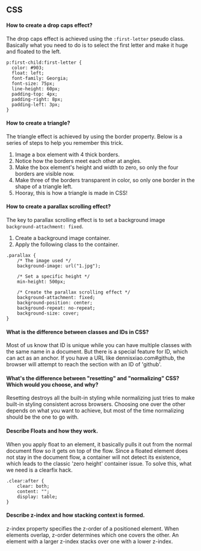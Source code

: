 ## CSS

#### How to create a drop caps effect?

The drop caps effect is achieved using the `:first-letter` pseudo class. Basically what you need to do is to select the first letter and make it huge and floated to the left.

```
p:first-child:first-letter {
  color: #903;
  float: left;
  font-family: Georgia;
  font-size: 75px;
  line-height: 60px;
  padding-top: 4px;
  padding-right: 8px;
  padding-left: 3px;
}
```

#### How to create a triangle?

The triangle effect is achieved by using the border property. Below is a series of steps to help you remember this trick.

1. Image a box element with 4 thick borders.
2. Notice how the borders meet each other at angles.
3. Make the box element's height and width to zero, so only the four borders are visible now.
4. Make three of the borders transparent in color, so only one border in the shape of a triangle left.
5. Hooray, this is how a triangle is made in CSS!

#### How to create a parallax scrolling effect?

The key to parallax scrolling effect is to set a background image `background-attachment: fixed`.

1. Create a background image container.
2. Apply the following class to the container. 

```
.parallax {
    /* The image used */
    background-image: url("1.jpg");
			
    /* Set a specific height */
    min-height: 500px; 

    /* Create the parallax scrolling effect */
    background-attachment: fixed;
    background-position: center;
    background-repeat: no-repeat;
    background-size: cover;
}
```

#### What is the difference between classes and IDs in CSS?

Most of us know that ID is unique while you can have multiple classes with the same name in a document. But there is a special feature for ID, which can act as an anchor. If you have a URL like dennisxiao.com#github, the browser will attempt to reach the section with an ID of 'github'.

#### What's the difference between "resetting" and "normalizing" CSS? Which would you choose, and why?

Resetting destroys all the built-in styling while normalizing just tries to make built-in styling consistent across browsers. Choosing one over the other depends on what you want to achieve, but most of the time normalizing should be the one to go with.

#### Describe Floats and how they work.

When you apply float to an element, it basically pulls it out from the normal document flow so it gets on top of the flow. Since a floated element does not stay in the document flow, a container will not detect its existence, which leads to the classic 'zero height' container issue. To solve this, what we need is a clearfix hack.

```
.clear:after {
    clear: both;
    content: "";
    display: table;
}
```

#### Describe z-index and how stacking context is formed.

z-index property specifies the z-order of a positioned element. When elements overlap, z-order determines which one covers the other. An element with a larger z-index stacks over one with a lower z-index.